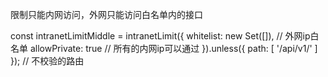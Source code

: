 限制只能内网访问，外网只能访问白名单内的接口

const intranetLimitMiddle = intranetLimit({
  whitelist: new Set([]), // 外网ip白名单
  allowPrivate: true // 所有的内网ip可以通过
}).unless({ path: [
  '/api/v1/'
] }); // 不校验的路由
